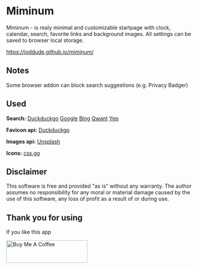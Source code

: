 # Miminum
Miminum - is realy minimal and customizable startpage with clock, calendar, search, favorite links and background images.
All settings can be saved to browser local storage.

https://joddude.github.io/miminum/

## Notes
Some browser addon can block search suggestions (e.g. Privacy Badger)

## Used
**Search:** [Duckduckgo](https://duckduckgo.com/) [Google](https://www.google.com/) [Bing](https://www.bing.com/) [Qwant](https://www.qwant.com/) [Yep](https://yep.com/)

**Favicon api:** [Duckduckgo](https://duckduckgo.com/)

**Images api:** [Unsplash](https://unsplash.com/)

**Icons:** [css.gg](https://css.gg/)


## Disclaimer
This software is free and provided "as is" without any warranty. The author assumes no responsibility for any moral or material damage caused by the use of this software, any loss of profit as a result of or during use.


## Thank you for using
If you like this app

<a href="https://www.buymeacoffee.com/joddude" target="_blank"><img src="https://cdn.buymeacoffee.com/buttons/v2/default-yellow.png" alt="Buy Me A Coffee" style="height: 60px !important;width: 217px !important;" ></a>
